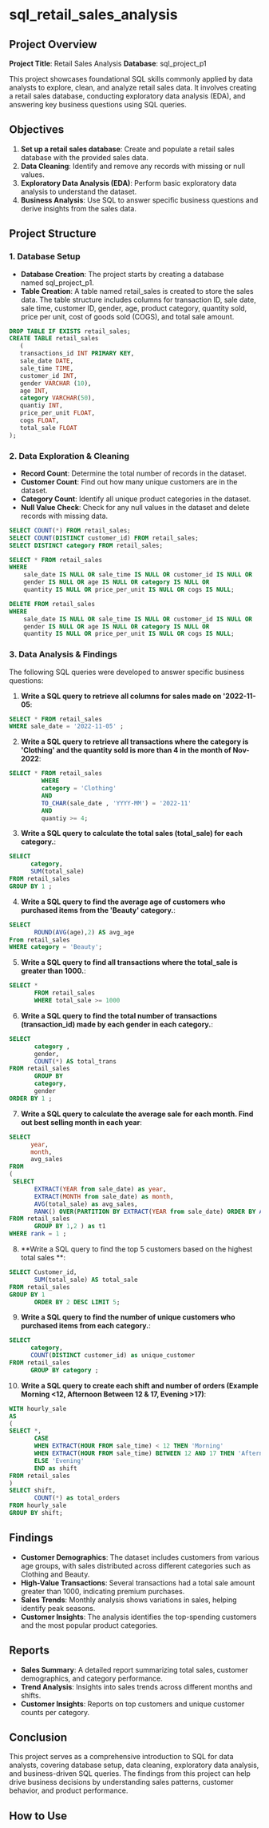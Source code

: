 # sql_retail_sales_analysis
## Project Overview

**Project Title**: Retail Sales Analysis
**Database**: sql_project_p1


This project showcases foundational SQL skills commonly applied by data analysts to explore, clean, and analyze retail sales data. It involves creating a retail sales database, conducting exploratory data analysis (EDA), and answering key business questions using SQL queries.

## Objectives

1. **Set up a retail sales database**: Create and populate a retail sales database with the provided sales data.
2. **Data Cleaning**: Identify and remove any records with missing or null values.
3. **Exploratory Data Analysis (EDA)**: Perform basic exploratory data analysis to understand the dataset.
4. **Business Analysis**: Use SQL to answer specific business questions and derive insights from the sales data.

## Project Structure

### 1. Database Setup

- **Database Creation**: The project starts by creating a database named sql_project_p1.
- **Table Creation**: A table named retail\_sales is created to store the sales data. The table structure includes columns for transaction ID, sale date, sale time, customer ID, gender, age, product category, quantity sold, price per unit, cost of goods sold (COGS), and total sale amount.

```sql
DROP TABLE IF EXISTS retail_sales;
CREATE TABLE retail_sales
   (
   transactions_id INT PRIMARY KEY,
   sale_date DATE,
   sale_time TIME,
   customer_id INT,
   gender VARCHAR (10),
   age INT,
   category VARCHAR(50),	
   quantiy INT,
   price_per_unit FLOAT,	
   cogs	FLOAT,
   total_sale FLOAT
);
```

### 2. Data Exploration & Cleaning

- **Record Count**: Determine the total number of records in the dataset.
- **Customer Count**: Find out how many unique customers are in the dataset.
- **Category Count**: Identify all unique product categories in the dataset.
- **Null Value Check**: Check for any null values in the dataset and delete records with missing data.

```sql
SELECT COUNT(*) FROM retail_sales;
SELECT COUNT(DISTINCT customer_id) FROM retail_sales;
SELECT DISTINCT category FROM retail_sales;

SELECT * FROM retail_sales
WHERE 
    sale_date IS NULL OR sale_time IS NULL OR customer_id IS NULL OR 
    gender IS NULL OR age IS NULL OR category IS NULL OR 
    quantity IS NULL OR price_per_unit IS NULL OR cogs IS NULL;

DELETE FROM retail_sales
WHERE 
    sale_date IS NULL OR sale_time IS NULL OR customer_id IS NULL OR 
    gender IS NULL OR age IS NULL OR category IS NULL OR 
    quantity IS NULL OR price_per_unit IS NULL OR cogs IS NULL;
```

### 3. Data Analysis & Findings

The following SQL queries were developed to answer specific business questions:

1. **Write a SQL query to retrieve all columns for sales made on '2022-11-05**:
```sql
SELECT * FROM retail_sales
WHERE sale_date = '2022-11-05' ;
```

2. **Write a SQL query to retrieve all transactions where the category is 'Clothing' and the quantity sold is more than 4 in the month of Nov-2022**:
```sql
SELECT * FROM retail_sales
         WHERE 
         category = 'Clothing'
		 AND 
		 TO_CHAR(sale_date , 'YYYY-MM') = '2022-11'
		 AND 
		 quantiy >= 4;
```

3. **Write a SQL query to calculate the total sales (total_sale) for each category.**:
```sql
SELECT 
      category, 
	  SUM(total_sale) 
FROM retail_sales
GROUP BY 1 ;
```

4. **Write a SQL query to find the average age of customers who purchased items from the 'Beauty' category.**:
```sql
SELECT 
       ROUND(AVG(age),2) AS avg_age
From retail_sales
WHERE category = 'Beauty';
```

5. **Write a SQL query to find all transactions where the total_sale is greater than 1000.**:
```sql
SELECT *
	   FROM retail_sales 
	   WHERE total_sale >= 1000
```

6. **Write a SQL query to find the total number of transactions (transaction_id) made by each gender in each category.**:
```sql
SELECT 
       category ,
	   gender,
	   COUNT(*) AS total_trans
FROM retail_sales
       GROUP BY 
	   category,
	   gender 
ORDER BY 1 ;
```

7. **Write a SQL query to calculate the average sale for each month. Find out best selling month in each year**:
```sql
SELECT 
      year,
	  month,
	  avg_sales
FROM 
(
 SELECT
       EXTRACT(YEAR from sale_date) as year,
	   EXTRACT(MONTH from sale_date) as month,
	   AVG(total_sale) as avg_sales,
	   RANK() OVER(PARTITION BY EXTRACT(YEAR from sale_date) ORDER BY AVG(total_sale) DESC ) As rank
FROM retail_sales 
       GROUP BY 1,2 ) as t1
WHERE rank = 1 ;
```

8. **Write a SQL query to find the top 5 customers based on the highest total sales **:
```sql
SELECT Customer_id,
       SUM(total_sale) AS total_sale
FROM retail_sales 
GROUP BY 1
       ORDER BY 2 DESC LIMIT 5;
```

9. **Write a SQL query to find the number of unique customers who purchased items from each category.**:
```sql
SELECT 
      category,
      COUNT(DISTINCT customer_id) as unique_customer
FROM retail_sales
      GROUP BY category ;
```

10. **Write a SQL query to create each shift and number of orders (Example Morning <12, Afternoon Between 12 & 17, Evening >17)**:
```sql
WITH hourly_sale
AS
(
SELECT *,
       CASE 
	   WHEN EXTRACT(HOUR FROM sale_time) < 12 THEN 'Morning'
	   WHEN EXTRACT(HOUR FROM sale_time) BETWEEN 12 AND 17 THEN 'Afternoon'
	   ELSE 'Evening' 
	   END as shift
FROM retail_sales 
)
SELECT shift,
       COUNT(*) as total_orders
FROM hourly_sale 
GROUP BY shift;
```

## Findings

- **Customer Demographics**: The dataset includes customers from various age groups, with sales distributed across different categories such as Clothing and Beauty.
- **High-Value Transactions**: Several transactions had a total sale amount greater than 1000, indicating premium purchases.
- **Sales Trends**: Monthly analysis shows variations in sales, helping identify peak seasons.
- **Customer Insights**: The analysis identifies the top-spending customers and the most popular product categories.

## Reports

- **Sales Summary**: A detailed report summarizing total sales, customer demographics, and category performance.
- **Trend Analysis**: Insights into sales trends across different months and shifts.
- **Customer Insights**: Reports on top customers and unique customer counts per category.

## Conclusion

This project serves as a comprehensive introduction to SQL for data analysts, covering database setup, data cleaning, exploratory data analysis, and business-driven SQL queries. The findings from this project can help drive business decisions by understanding sales patterns, customer behavior, and product performance.

## How to Use
